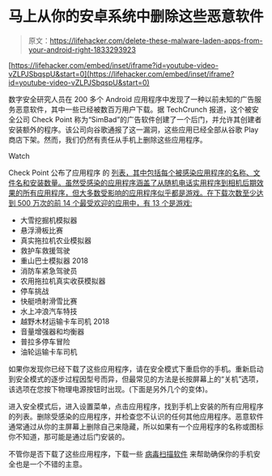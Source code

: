 # 马上从你的安卓系统中删除这些恶意软件

> 原文：<https://lifehacker.com/delete-these-malware-laden-apps-from-your-android-right-1833293923>

 [https://lifehacker.com/embed/inset/iframe?id=youtube-video-vZLPJSbqspU&start=0](https://lifehacker.com/embed/inset/iframe?id=youtube-video-vZLPJSbqspU&start=0) 

数字安全研究人员在 200 多个 Android 应用程序中发现了一种以前未知的广告服务恶意软件，其中一些已经被数百万用户下载。据 TechCrunch 报道，这个被安全公司 Check Point 称为“SimBad”的广告软件创建了一个后门，并允许其创建者安装额外的程序。该公司向谷歌通报了这一漏洞，这些应用已经全部从谷歌 Play 商店下架。然而，我们仍然有责任从手机上删除这些应用程序。

Watch

Check Point 公布了应用程序 的 [列表，其中包括每个被感染应用程序的名称、文件名和安装数量。虽然受感染的应用程序涵盖了从随机电话实用程序到相机后期效果的所有应用程序，但大多数受影响的应用程序似乎都是游戏。在下载次数至少达到 500 万次的前 14 个最受欢迎的应用中，有 13 个是游戏:](https://www.documentcloud.org/documents/5766854-SimBad-AppList-Package.html)

*   大雪挖掘机模拟器
*   悬浮滑板比赛
*   真实拖拉机农业模拟器
*   救护车救援驾驶
*   重山巴士模拟器 2018
*   消防车紧急驾驶员
*   农用拖拉机真实收获模拟器
*   停车挑战
*   快艇喷射滑雪比赛
*   水上冲浪汽车特技
*   越野木材运输卡车司机 2018
*   音量增强器和均衡器
*   普拉多停车冒险
*   油轮运输卡车司机

如果你发现你已经下载了这些应用程序，请在安全模式下重启你的手机。重新启动到安全模式的逐步过程因型号而异，但最常见的方法是长按屏幕上的“关机”选项，该选项在您按下物理电源按钮时出现。(下面是另外几个的变体)。

进入安全模式后，进入设置菜单，点击应用程序，找到手机上安装的所有应用程序的列表。删除受感染的应用程序，并检查您不认识的任何其他应用程序。恶意软件通常通过从你的主屏幕上删除自己来隐藏，所以如果有一个应用程序的名称或图标你不知道，那可能是通过后门安装的。

不管你是否下载了这些应用程序，下载一些 [病毒扫描软件](https://www.androidauthority.com/best-antivirus-android-apps-269696/) 来帮助确保你的手机安全也是一个不错的主意。